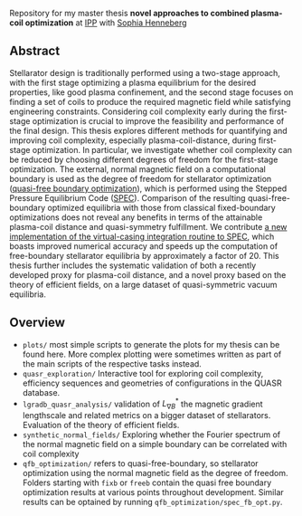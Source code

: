 Repository for my master thesis **novel approaches to combined plasma-coil optimization** at [IPP](https://www.ipp.mpg.de/) with [Sophia Henneberg](https://sahenneberg.wordpress.com/) 

## Abstract
Stellarator design is traditionally performed using a two-stage approach, with the first stage optimizing a plasma equilibrium for the desired properties, like good plasma confinement, and the second stage focuses on finding a set of coils to produce the required magnetic field while satisfying engineering constraints. 
Considering coil complexity early during the first-stage optimization is crucial to improve the feasibility and performance of the final design. 
This thesis explores different methods for quantifying and improving coil complexity, especially plasma-coil-distance, during first-stage optimization.
In particular, we investigate whether coil complexity can be reduced by choosing different degrees of freedom for the first-stage optimization. The external, normal magnetic field on a computational boundary is used as the degree of freedom for stellarator optimization ([quasi-free boundary optimization](https://doi.org/10.1017/S0022377821000271 )), which is performed using the Stepped Pressure Equilibrium Code ([SPEC](https://github.com/PrincetonUniversity/SPEC)). 
Comparison of the resulting quasi-free-boundary optimized equilibria with those from classical fixed-boundary optimizations does not reveal any benefits in terms of the attainable plasma-coil distance and quasi-symmetry fulfillment. 
We contribute [a new implementation of the virtual-casing integration routine to SPEC](https://github.com/PrincetonUniversity/SPEC/pull/217), which boasts improved numerical accuracy and speeds up the computation of free-boundary stellarator equilibria by approximately a factor of 20. 
This thesis further includes the systematic validation of both a recently developed proxy for plasma-coil distance, and a novel proxy based on the theory of efficient fields, on a large dataset of quasi-symmetric vacuum equilibria. 

## Overview
- `plots/` most simple scripts to generate the plots for my thesis can be found here. More complex plotting were sometimes written as part of the main scripts of the respective tasks instead.
- `quasr_exploration/` Interactive tool for exploring coil complexity, efficiency sequences and geometries of configurations in the QUASR database. 
- `lgradb_quasr_analysis/` validation of $L_{\nabla B}^*$ the magnetic gradient lengthscale and related metrics on a bigger dataset of stellarators. Evaluation of the theory of efficient fields. 
- `synthetic_normal_fields/` Exploring whether the Fourier spectrum of the normal magnetic field on a simple boundary can be correlated with coil complexity 
- `qfb_optimization/` refers to quasi-free-boundary, so stellarator optimization using the normal magnetic field as the degree of freedom. 
Folders starting with `fixb` or `freeb` contain the quasi free boundary optimization results at various points throughout development. 
Similar results can be optained by running `qfb_optimization/spec_fb_opt.py`.
